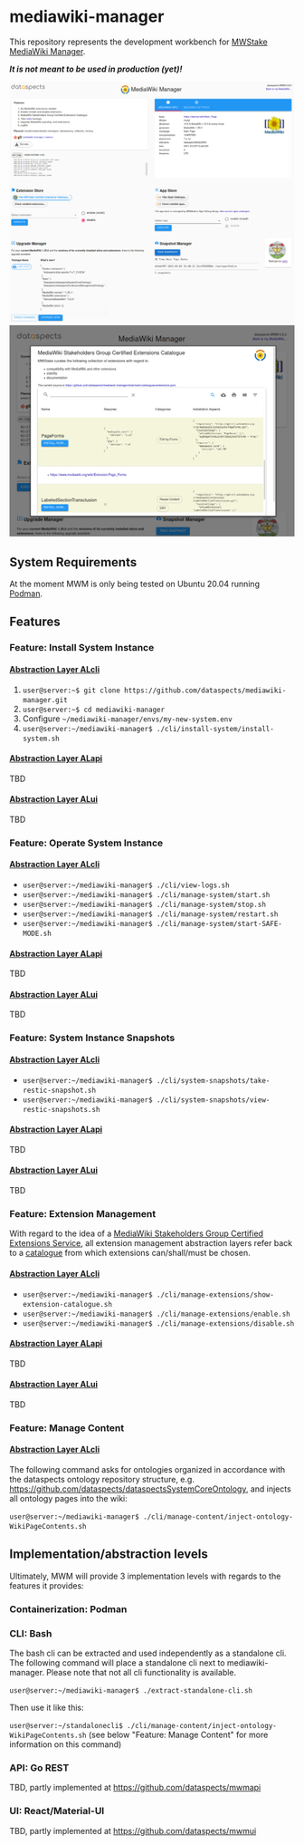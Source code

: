 # mediawiki-manager

This repository represents the development workbench for [MWStake MediaWiki Manager](https://mwstake.org/mwstake/wiki/MWStake_MediaWiki_Manager).

***It is not meant to be used in production (yet)!***

![DSMWM screenshot](images/mwmscreenshot.png)
![DSMWM screenshot](images/mwstakeextensionstore.png)

## System Requirements

At the moment MWM is only being tested on Ubuntu 20.04 running [Podman](https://podman.io/).

## Features
### Feature: Install System Instance

#### [Abstraction Layer ALcli](https://mwstake.org/mwstake/wiki/MWStake_MediaWiki_Manager#Abstraction_Layers)

1. `user@server:~$ git clone https://github.com/dataspects/mediawiki-manager.git`
2. `user@server:~$ cd mediawiki-manager`
3. Configure `~/mediawiki-manager/envs/my-new-system.env`
4. `user@server:~/mediawiki-manager$ ./cli/install-system/install-system.sh`

#### [Abstraction Layer ALapi](https://mwstake.org/mwstake/wiki/MWStake_MediaWiki_Manager#Abstraction_Layers)
TBD
#### [Abstraction Layer ALui](https://mwstake.org/mwstake/wiki/MWStake_MediaWiki_Manager#Abstraction_Layers)
TBD

### Feature: Operate System Instance

#### [Abstraction Layer ALcli](https://mwstake.org/mwstake/wiki/MWStake_MediaWiki_Manager#Abstraction_Layers)

* `user@server:~/mediawiki-manager$ ./cli/view-logs.sh`
* `user@server:~/mediawiki-manager$ ./cli/manage-system/start.sh`
* `user@server:~/mediawiki-manager$ ./cli/manage-system/stop.sh`
* `user@server:~/mediawiki-manager$ ./cli/manage-system/restart.sh`
* `user@server:~/mediawiki-manager$ ./cli/manage-system/start-SAFE-MODE.sh`

#### [Abstraction Layer ALapi](https://mwstake.org/mwstake/wiki/MWStake_MediaWiki_Manager#Abstraction_Layers)
TBD
#### [Abstraction Layer ALui](https://mwstake.org/mwstake/wiki/MWStake_MediaWiki_Manager#Abstraction_Layers)
TBD
### Feature: System Instance Snapshots

#### [Abstraction Layer ALcli](https://mwstake.org/mwstake/wiki/MWStake_MediaWiki_Manager#Abstraction_Layers)

* `user@server:~/mediawiki-manager$ ./cli/system-snapshots/take-restic-snapshot.sh`
* `user@server:~/mediawiki-manager$ ./cli/system-snapshots/view-restic-snapshots.sh`

#### [Abstraction Layer ALapi](https://mwstake.org/mwstake/wiki/MWStake_MediaWiki_Manager#Abstraction_Layers)
TBD
#### [Abstraction Layer ALui](https://mwstake.org/mwstake/wiki/MWStake_MediaWiki_Manager#Abstraction_Layers)
TBD

### Feature: Extension Management

With regard to the idea of a [MediaWiki Stakeholders Group Certified Extensions Service](https://mwstake.org/mwstake/wiki/MWStake_MediaWiki_Manager#MediaWiki_Stakeholders_Group_Certified_Extensions_Service), all extension management abstraction layers refer back to a [catalogue](https://raw.githubusercontent.com/dataspects/mediawiki-manager/main/catalogues/extensions.json) from which extensions can/shall/must be chosen.

#### [Abstraction Layer ALcli](https://mwstake.org/mwstake/wiki/MWStake_MediaWiki_Manager#Abstraction_Layers)

* `user@server:~/mediawiki-manager$ ./cli/manage-extensions/show-extension-catalogue.sh`
* `user@server:~/mediawiki-manager$ ./cli/manage-extensions/enable.sh`
* `user@server:~/mediawiki-manager$ ./cli/manage-extensions/disable.sh`

#### [Abstraction Layer ALapi](https://mwstake.org/mwstake/wiki/MWStake_MediaWiki_Manager#Abstraction_Layers)
TBD
#### [Abstraction Layer ALui](https://mwstake.org/mwstake/wiki/MWStake_MediaWiki_Manager#Abstraction_Layers)
TBD

### Feature: Manage Content

#### [Abstraction Layer ALcli](https://mwstake.org/mwstake/wiki/MWStake_MediaWiki_Manager#Abstraction_Layers)

The following command asks for ontologies organized in accordance with the dataspects ontology repository structure, e.g. https://github.com/dataspects/dataspectsSystemCoreOntology, and injects all ontology pages into the wiki:

`user@server:~/mediawiki-manager$ ./cli/manage-content/inject-ontology-WikiPageContents.sh`

## Implementation/abstraction levels

Ultimately, MWM will provide 3 implementation levels with regards to the features it provides:

### Containerization: Podman

### CLI: Bash

The bash cli can be extracted and used independently as a standalone cli. The following command will place a standalone cli next to mediawiki-manager. Please note that not all cli functionality is available.

`user@server:~/mediawiki-manager$ ./extract-standalone-cli.sh`

Then use it like this:

`user@server:~/standalonecli$ ./cli/manage-content/inject-ontology-WikiPageContents.sh` (see below "Feature: Manage Content" for more information on this command)

### API: Go REST
TBD, partly implemented at https://github.com/dataspects/mwmapi
### UI: React/Material-UI
TBD, partly implemented at https://github.com/dataspects/mwmui
